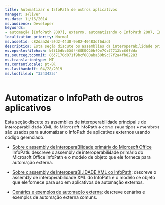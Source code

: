 ```yaml
---
title: Automatizar o InfoPath de outros aplicativos
manager: soliver
ms.date: 11/16/2014
ms.audience: Developer
keywords:
- automação [InfoPath 2007], externo, automatizando o InfoPath 2007, InfoPath 2007, automatizando de outros aplicativos
localization_priority: Normal
ms.assetid: c82daa2d-59d2-44d0-9e82-40483df6dad0
description: Esta seção discute os assemblies de interoperabilidade principal e de interoperabilidade XML do Microsoft InfoPath e como seus tipos e membros são usados para automatizar o InfoPath de aplicativos externos usando código gerenciado.
ms.openlocfilehash: b6618dbe838446555920bf9e79c07712bc66fdda
ms.sourcegitcommit: 8657170d071f9bcf680aba50b9c07f2a4fb82283
ms.translationtype: MT
ms.contentlocale: pt-BR
ms.lasthandoff: 04/28/2019
ms.locfileid: "33434253"
---
```

# <a name="automating-infopath-from-other-applications"></a>Automatizar o InfoPath de outros aplicativos

Esta seção discute os assemblies de interoperabilidade principal e de interoperabilidade XML do Microsoft InfoPath e como seus tipos e membros são usados para automatizar o InfoPath de aplicativos externos usando código gerenciado.

- [Sobre o assembly de InteroperaBilidade primário do Microsoft Office InfoPath](about-the-microsoft-office-infopath-primary-interop-assembly.md): descreve o assembly de interoperabilidade primário do Microsoft Office InfoPath e o modelo de objeto que ele fornece para automação externa.
    
- [Sobre o assembly de InteroperaBILIDADE XML do InfoPath](about-the-infopath-xml-interop-assembly.md): descreve o assembly de interoperabilidade XML do InfoPath e o modelo de objeto que ele fornece para uso em aplicativos de automação externos.
    
- [Cenários e exemplos de automação externa](external-automation-scenarios-and-examples.md): descreve cenários e exemplos de automação externa comuns.
    

